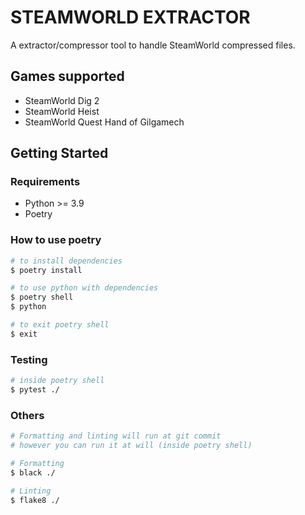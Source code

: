 # STEAMWORLD EXTRACTOR

A extractor/compressor tool to handle SteamWorld compressed files.

## Games supported

- SteamWorld Dig 2
- SteamWorld Heist
- SteamWorld Quest Hand of Gilgamech

## Getting Started

### Requirements

- Python >= 3.9
- Poetry

### How to use poetry

```sh
# to install dependencies
$ poetry install

# to use python with dependencies
$ poetry shell
$ python

# to exit poetry shell
$ exit
```

### Testing

```sh
# inside poetry shell
$ pytest ./
```

### Others

```sh
# Formatting and linting will run at git commit
# however you can run it at will (inside poetry shell)

# Formatting
$ black ./

# Linting
$ flake8 ./
```
